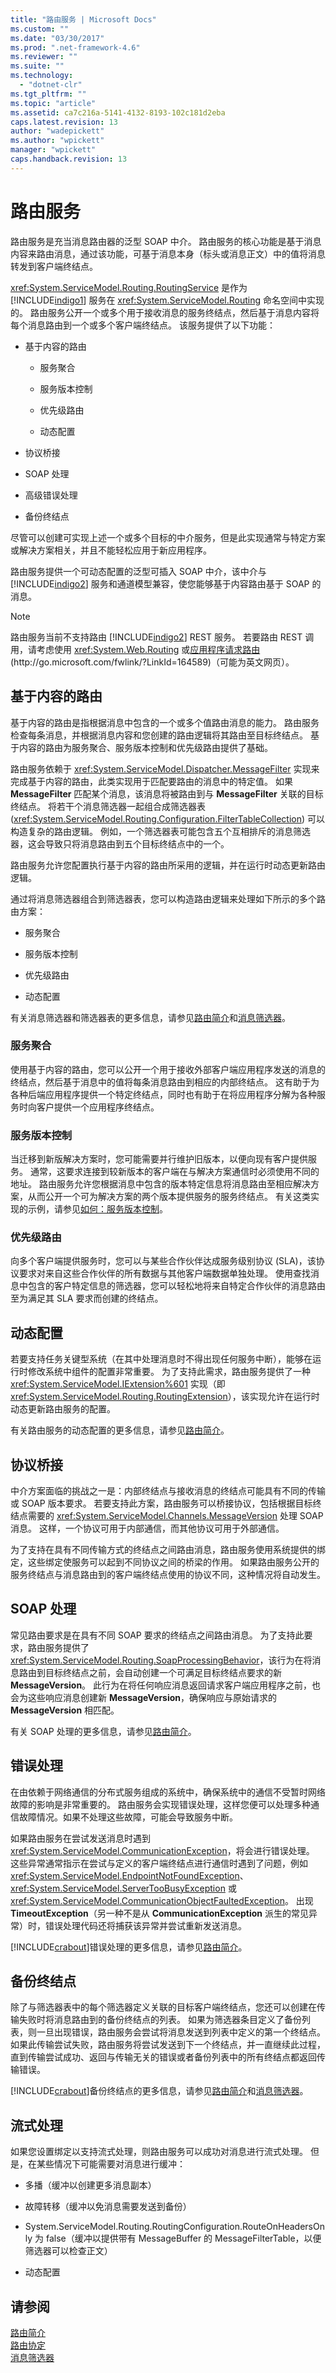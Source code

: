 ```yaml
---
title: "路由服务 | Microsoft Docs"
ms.custom: ""
ms.date: "03/30/2017"
ms.prod: ".net-framework-4.6"
ms.reviewer: ""
ms.suite: ""
ms.technology: 
  - "dotnet-clr"
ms.tgt_pltfrm: ""
ms.topic: "article"
ms.assetid: ca7c216a-5141-4132-8193-102c181d2eba
caps.latest.revision: 13
author: "wadepickett"
ms.author: "wpickett"
manager: "wpickett"
caps.handback.revision: 13
---
```

# 路由服务
路由服务是充当消息路由器的泛型 SOAP 中介。  路由服务的核心功能是基于消息内容来路由消息，通过该功能，可基于消息本身（标头或消息正文）中的值将消息转发到客户端终结点。  
  
 <xref:System.ServiceModel.Routing.RoutingService> 是作为 [!INCLUDE[indigo1](../../../../includes/indigo1-md.md)] 服务在 <xref:System.ServiceModel.Routing> 命名空间中实现的。  路由服务公开一个或多个用于接收消息的服务终结点，然后基于消息内容将每个消息路由到一个或多个客户端终结点。  该服务提供了以下功能：  
  
-   基于内容的路由  
  
    -   服务聚合  
  
    -   服务版本控制  
  
    -   优先级路由  
  
    -   动态配置  
  
-   协议桥接  
  
-   SOAP 处理  
  
-   高级错误处理  
  
-   备份终结点  
  
 尽管可以创建可实现上述一个或多个目标的中介服务，但是此实现通常与特定方案或解决方案相关，并且不能轻松应用于新应用程序。  
  
 路由服务提供一个可动态配置的泛型可插入 SOAP 中介，该中介与 [!INCLUDE[indigo2](../../../../includes/indigo2-md.md)] 服务和通道模型兼容，使您能够基于内容路由基于 SOAP 的消息。  
  
> [!NOTE]
>  路由服务当前不支持路由 [!INCLUDE[indigo2](../../../../includes/indigo2-md.md)] REST 服务。  若要路由 REST 调用，请考虑使用 <xref:System.Web.Routing> 或[应用程序请求路由](http://go.microsoft.com/fwlink/?LinkId=164589) \(http:\/\/go.microsoft.com\/fwlink\/?LinkId\=164589\)（可能为英文网页）。  
  
## 基于内容的路由  
 基于内容的路由是指根据消息中包含的一个或多个值路由消息的能力。  路由服务检查每条消息，并根据消息内容和您创建的路由逻辑将其路由至目标终结点。  基于内容的路由为服务聚合、服务版本控制和优先级路由提供了基础。  
  
 路由服务依赖于 <xref:System.ServiceModel.Dispatcher.MessageFilter> 实现来完成基于内容的路由，此类实现用于匹配要路由的消息中的特定值。  如果 **MessageFilter** 匹配某个消息，该消息将被路由到与 **MessageFilter** 关联的目标终结点。  将若干个消息筛选器一起组合成筛选器表 \(<xref:System.ServiceModel.Routing.Configuration.FilterTableCollection>\) 可以构造复杂的路由逻辑。  例如，一个筛选器表可能包含五个互相排斥的消息筛选器，这会导致只将消息路由到五个目标终结点中的一个。  
  
 路由服务允许您配置执行基于内容的路由所采用的逻辑，并在运行时动态更新路由逻辑。  
  
 通过将消息筛选器组合到筛选器表，您可以构造路由逻辑来处理如下所示的多个路由方案：  
  
-   服务聚合  
  
-   服务版本控制  
  
-   优先级路由  
  
-   动态配置  
  
 有关消息筛选器和筛选器表的更多信息，请参见[路由简介](../../../../docs/framework/wcf/feature-details/routing-introduction.md)和[消息筛选器](../../../../docs/framework/wcf/feature-details/message-filters.md)。  
  
### 服务聚合  
 使用基于内容的路由，您可以公开一个用于接收外部客户端应用程序发送的消息的终结点，然后基于消息中的值将每条消息路由到相应的内部终结点。  这有助于为各种后端应用程序提供一个特定终结点，同时也有助于在将应用程序分解为各种服务时向客户提供一个应用程序终结点。  
  
### 服务版本控制  
 当迁移到新版解决方案时，您可能需要并行维护旧版本，以便向现有客户提供服务。  通常，这要求连接到较新版本的客户端在与解决方案通信时必须使用不同的地址。  路由服务允许您根据消息中包含的版本特定信息将消息路由至相应解决方案，从而公开一个可为解决方案的两个版本提供服务的服务终结点。  有关这类实现的示例，请参见[如何：服务版本控制](../../../../docs/framework/wcf/feature-details/how-to-service-versioning.md)。  
  
### 优先级路由  
 向多个客户端提供服务时，您可以与某些合作伙伴达成服务级别协议 \(SLA\)，该协议要求对来自这些合作伙伴的所有数据与其他客户端数据单独处理。  使用查找消息中包含的客户特定信息的筛选器，您可以轻松地将来自特定合作伙伴的消息路由至为满足其 SLA 要求而创建的终结点。  
  
## 动态配置  
 若要支持任务关键型系统（在其中处理消息时不得出现任何服务中断），能够在运行时修改系统中组件的配置非常重要。  为了支持此需求，路由服务提供了一种 <xref:System.ServiceModel.IExtension%601> 实现（即 <xref:System.ServiceModel.Routing.RoutingExtension>），该实现允许在运行时动态更新路由服务的配置。  
  
 有关路由服务的动态配置的更多信息，请参见[路由简介](../../../../docs/framework/wcf/feature-details/routing-introduction.md)。  
  
## 协议桥接  
 中介方案面临的挑战之一是：内部终结点与接收消息的终结点可能具有不同的传输或 SOAP 版本要求。  若要支持此方案，路由服务可以桥接协议，包括根据目标终结点需要的 <xref:System.ServiceModel.Channels.MessageVersion> 处理 SOAP 消息。  这样，一个协议可用于内部通信，而其他协议可用于外部通信。  
  
 为了支持在具有不同传输方式的终结点之间路由消息，路由服务使用系统提供的绑定，这些绑定使服务可以起到不同协议之间的桥梁的作用。  如果路由服务公开的服务终结点与消息路由到的客户端终结点使用的协议不同，这种情况将自动发生。  
  
## SOAP 处理  
 常见路由要求是在具有不同 SOAP 要求的终结点之间路由消息。  为了支持此要求，路由服务提供了 <xref:System.ServiceModel.Routing.SoapProcessingBehavior>，该行为在将消息路由到目标终结点之前，会自动创建一个可满足目标终结点要求的新 **MessageVersion**。  此行为在将任何响应消息返回请求客户端应用程序之前，也会为这些响应消息创建新 **MessageVersion**，确保响应与原始请求的 **MessageVersion** 相匹配。  
  
 有关 SOAP 处理的更多信息，请参见[路由简介](../../../../docs/framework/wcf/feature-details/routing-introduction.md)。  
  
## 错误处理  
 在由依赖于网络通信的分布式服务组成的系统中，确保系统中的通信不受暂时网络故障的影响是非常重要的。  路由服务会实现错误处理，这样您便可以处理多种通信故障情况。如果不处理这些故障，可能会导致服务中断。  
  
 如果路由服务在尝试发送消息时遇到 <xref:System.ServiceModel.CommunicationException>，将会进行错误处理。  这些异常通常指示在尝试与定义的客户端终结点进行通信时遇到了问题，例如 <xref:System.ServiceModel.EndpointNotFoundException>、<xref:System.ServiceModel.ServerTooBusyException> 或 <xref:System.ServiceModel.CommunicationObjectFaultedException>。  出现 **TimeoutException**（另一种不是从 **CommunicationException** 派生的常见异常）时，错误处理代码还将捕获该异常并尝试重新发送消息。  
  
 [!INCLUDE[crabout](../../../../includes/crabout-md.md)]错误处理的更多信息，请参见[路由简介](../../../../docs/framework/wcf/feature-details/routing-introduction.md)。  
  
## 备份终结点  
 除了与筛选器表中的每个筛选器定义关联的目标客户端终结点，您还可以创建在传输失败时将消息路由到的备份终结点的列表。  如果为筛选器条目定义了备份列表，则一旦出现错误，路由服务会尝试将消息发送到列表中定义的第一个终结点。  如果此传输尝试失败，路由服务将尝试发送到下一个终结点，并一直继续此过程，直到传输尝试成功、返回与传输无关的错误或者备份列表中的所有终结点都返回传输错误。  
  
 [!INCLUDE[crabout](../../../../includes/crabout-md.md)]备份终结点的更多信息，请参见[路由简介](../../../../docs/framework/wcf/feature-details/routing-introduction.md)和[消息筛选器](../../../../docs/framework/wcf/feature-details/message-filters.md)。  
  
## 流式处理  
 如果您设置绑定以支持流式处理，则路由服务可以成功对消息进行流式处理。  但是，在某些情况下可能需要对消息进行缓冲：  
  
-   多播（缓冲以创建更多消息副本）  
  
-   故障转移（缓冲以免消息需要发送到备份）  
  
-   System.ServiceModel.Routing.RoutingConfiguration.RouteOnHeadersOnly 为 false（缓冲以提供带有 MessageBuffer 的 MessageFilterTable，以便筛选器可以检查正文）  
  
-   动态配置  
  
## 请参阅  
 [路由简介](../../../../docs/framework/wcf/feature-details/routing-introduction.md)   
 [路由协定](../../../../docs/framework/wcf/feature-details/routing-contracts.md)   
 [消息筛选器](../../../../docs/framework/wcf/feature-details/message-filters.md)